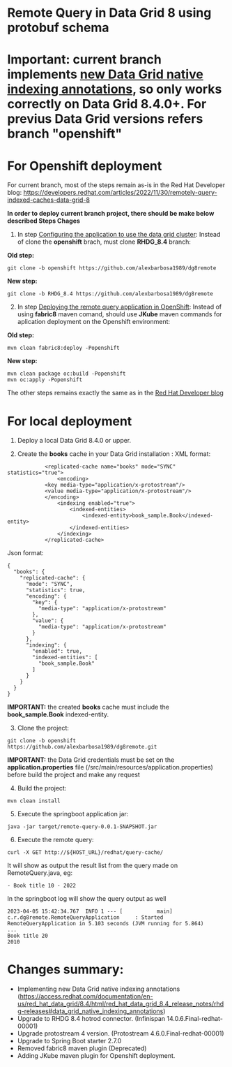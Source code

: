 # Remote Query in Data Grid 8 using protobuf schema
# Important: current branch implements [new Data Grid native indexing annotations](https://github.com/alexbarbosa1989/dg8remote#changes-summary), so only works correctly on Data Grid 8.4.0+. For previus Data Grid versions refers branch "openshift" 
# For Openshift deployment

For current branch, most of the steps remain as-is in the Red Hat Developer blog: https://developers.redhat.com/articles/2022/11/30/remotely-query-indexed-caches-data-grid-8

**In order to deploy current branch project, there should be make below described Steps Chages**
1. In step [Configuring the application to use the data grid cluster](https://developers.redhat.com/articles/2022/11/30/remotely-query-indexed-caches-data-grid-8#configuring_the_application_to_use_the_data_grid_cluster):
Instead of clone the **openshift** brach, must clone **RHDG_8.4** branch:

**Old step:**
~~~
git clone -b openshift https://github.com/alexbarbosa1989/dg8remote
~~~
**New step:**
~~~
git clone -b RHDG_8.4 https://github.com/alexbarbosa1989/dg8remote
~~~

2. In step [Deploying the remote query application in OpenShift](https://developers.redhat.com/articles/2022/11/30/remotely-query-indexed-caches-data-grid-8#deploying_the_remote_query_application_in_openshift):
Instead of using **fabric8** maven comand, should use **JKube** maven commands for aplication deployment on the Openshift environment:

**Old step:**
~~~
mvn clean fabric8:deploy -Popenshift
~~~
**New step:**
~~~
mvn clean package oc:build -Popenshift
mvn oc:apply -Popenshift
~~~

The other steps remains exactly the same as in the [Red Hat Developer blog](https://developers.redhat.com/articles/2022/11/30/remotely-query-indexed-caches-data-grid-8)

# For local deployment
1. Deploy a local Data Grid 8.4.0 or upper.

2. Create the **books** cache in your Data Grid installation :
XML format:
~~~
            <replicated-cache name="books" mode="SYNC" statistics="true">
                <encoding>
		    <key media-type="application/x-protostream"/>
		    <value media-type="application/x-protostream"/>
	        </encoding>
                <indexing enabled="true">
                    <indexed-entities>
                        <indexed-entity>book_sample.Book</indexed-entity>
                    </indexed-entities>
                </indexing>
            </replicated-cache>
~~~

Json format:
~~~
{
  "books": {
    "replicated-cache": {
      "mode": "SYNC",
      "statistics": true,
      "encoding": {
        "key": {
          "media-type": "application/x-protostream"
        },
        "value": {
          "media-type": "application/x-protostream"
        }
      },
      "indexing": {
        "enabled": true,
        "indexed-entities": [
          "book_sample.Book"
        ]
      }
    }
  }
}
~~~
**IMPORTANT:** the created **books** cache must include the **book_sample.Book** indexed-entity.

3. Clone the project:
~~~
git clone -b openshift https://github.com/alexbarbosa1989/dg8remote.git
~~~

**IMPORTANT:** the Data Grid credentials must be set on the **application.properties** file (/src/main/resources/application.properties) before build the project and make any request

4. Build the project:
~~~
mvn clean install
~~~

5. Execute the springboot application jar:

~~~
java -jar target/remote-query-0.0.1-SNAPSHOT.jar 
~~~

6. Execute the remote query:
~~~
curl -X GET http://${HOST_URL}/redhat/query-cache/
~~~

It will show as output the result list  from the query made on RemoteQuery.java, eg:
~~~
- Book title 10 - 2022
~~~

In the springboot log will show the query output as well
~~~
2023-04-05 15:42:34.767  INFO 1 --- [           main] c.r.dg8remote.RemoteQueryApplication     : Started RemoteQueryApplication in 5.103 seconds (JVM running for 5.864)
...
Book title 20
2010
~~~

# Changes summary:
- Implementing new Data Grid native indexing annotations (https://access.redhat.com/documentation/en-us/red_hat_data_grid/8.4/html/red_hat_data_grid_8.4_release_notes/rhdg-releases#data_grid_native_indexing_annotations)
- Upgrade to RHDG 8.4 hotrod connector. (Infinispan 14.0.6.Final-redhat-00001)
- Upgrade protostream 4 version. (Protostream 4.6.0.Final-redhat-00001)
- Upgrade to Spring Boot starter 2.7.0
- Removed fabric8 maven plugin (Deprecated)
- Adding JKube maven plugin for Openshift deployment.
